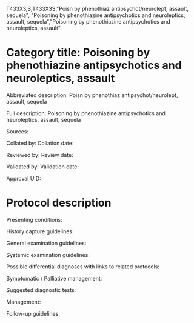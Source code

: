 T433X3,S,T433X3S,"Poisn by phenothiaz antipsychot/neurolept, assault, sequela", "Poisoning by phenothiazine antipsychotics and neuroleptics, assault, sequela","Poisoning by phenothiazine antipsychotics and neuroleptics, assault"
# Category title: Poisoning by phenothiazine antipsychotics and neuroleptics, assault

Abbreviated description: Poisn by phenothiaz antipsychot/neurolept, assault, sequela

Full description: Poisoning by phenothiazine antipsychotics and neuroleptics, assault, sequela

Sources:

Collated by:
Collation date:

Reviewed by:
Review date:

Validated by:
Validation date:

Approval UID:

# Protocol description

Presenting conditions:

History capture guidelines:

General examination guidelines:

Systemic examination guidelines:

Possible differential diagnoses with links to related protocols:

Symptomatic / Palliative management:

Suggested diagnostic tests:

Management:

Follow-up guidelines:
